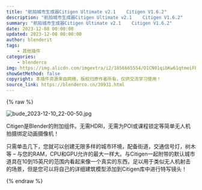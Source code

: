 ```yaml
---
title: "航拍城市生成器Citigen Ultimate v2.1    Citigen V1.6.2"
description: "航拍城市生成器Citigen Ultimate v2.1    Citigen V1.6.2"
summary: "航拍城市生成器Citigen Ultimate v2.1    Citigen V1.6.2"
date: 2023-12-08 00:00:00
updated: 2023-12-08 00:00:00
author: blenderit
tags: 
    - 其他插件
categories:
    - blenderco
img: https://img.alicdn.com/imgextra/i2/1856665554/O1CN01qibKw61qtmeiFbW9u_!!1856665554.jpg
showGetMethod: false
copyright: 本插件资源来自网络，版权归原作者所有，仅供交流学习使用！
source_link: https://blenderco.cn/39931.html
---
```


{% raw %}
<p><img class="aligncenter" src="https://img.alicdn.com/imgextra/i2/1856665554/O1CN01qibKw61qtmeiFbW9u_!!1856665554.jpg" alt="bude_2023-12-10_22-00-50.jpg"></p><p>Citigen是Blender的附加组件。无需HDRI，无需为POI或课程锁定等简单无人机拍摄绑定动画摄像机！</p><p>只需单击几下，您就可以创建无限多样的城市环境，配备街道，交通信号灯，树木等 – 与您的RAM，CPU和GPU允许的最大一样大。与Citigen一起附带的默认城市道具在10到15英尺的范围内看起来像一个真实的东西，足以用于类似无人机射击的场景，但是您可以将自己的详细建筑模型添加到Citigen库中进行特写镜头！</p>
<div style="display: none">blenderco</div>
{% endraw %}